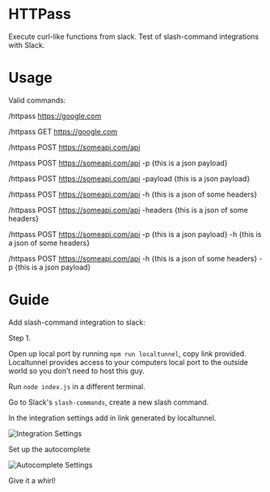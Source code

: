 # HTTPass

Execute curl-like functions from slack. Test of slash-command integrations with Slack.

# Usage

Valid commands:

/httpass https://google.com

/httpass GET https://google.com

/httpass POST https://someapi.com/api

/httpass POST https://someapi.com/api -p {this is a json payload}

/httpass POST https://someapi.com/api -payload {this is a json payload}

/httpass POST https://someapi.com/api -h {this is a json of some headers}

/httpass POST https://someapi.com/api -headers {this is a json of some headers}

/httpass POST https://someapi.com/api -p {this is a json payload} -h {this is a json of some headers}

/httpass POST https://someapi.com/api -h {this is a json of some headers} -p {this is a json payload}

# Guide

Add slash-command integration to slack:

Step 1.

Open up local port by running `npm run localtunnel`, copy link provided. Localtunnel provides access to your computers local port to the outside world so you don't need to host this guy.

Run `node index.js` in a different terminal.

Go to Slack's `slash-commands`, create a new slash command.

In the integration settings add in link generated by localtunnel.

![Integration Settings](https://raw.github.com/aatienza/httpass/master/imgs/integration_settings.png)

Set up the autocomplete

![Autocomplete Settings](https://raw.github.com/aatienza/httpass/master/imgs/autocomplete_settings.png)

Give it a whirl!

